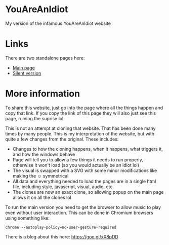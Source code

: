 # YouAreAnIdiot
My version of the infamous YouAreAnIdiot website

# Links
There are two standalone pages here:
- [Main page](idiot.html)
- [Silent version](idiot_silent.html)

# More information
To share this website, just go into the page where all the things happen and copy that link. If you copy the link of this page they will also just see this page, ruining the suprise lol

This is not an attempt at cloning that website. That has been done many times by many people. This is my interpretation of the website, but with quite a few changes from the original. These includes:
- Changes to how the cloning happens, when it happens, what triggers it, and how the windows behave
- Page will tell you to allow a few things it needs to run properly, otherwise it won't load (so you would actually be an idiot lol)
- The visual is swapped with a SVG with some minor modifications like making the ☺ symmetrical
- All data and everything needed to load the pages are in a single html file, including style, javascript, visual, audio, etc.
- The clones are now an exact clone, so allowing popup on the main page allows it on all the clones lol

To run the main version you need to get the browser to allow music to play even without user interaction. This can be done in Chromium browsers using something like:

`chrome --autoplay-policy=no-user-gesture-required`

There is a blog about this here: https://goo.gl/xX8pDD
